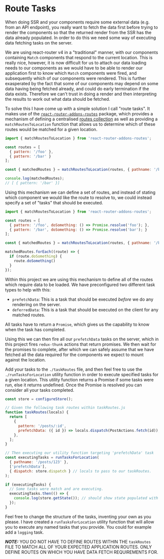 # Route Tasks

When doing SSR and your components require some external data (e.g. from an API endpoint), you really want to fetch the data first before trying to render the components so that the returned render from the SSR has the data already populated.  In order to do this we need some way of executing data fetching tasks on the server.

We are using react-router v4 in a "traditional" manner, with our components containing `Match` components that respond to the current location.  This is really nice, however, it is now difficult for us to attach our data loading needs to our components as we would have to be able to render our application first to know which `Match` components were fired, and subsequently which of our components were rendered.  This is further exasperated by the fact that some of our components may depend on some data having being fetched already, and could do early termination if the data exists.  Therefore we can't trust in doing a render and then interpreting the results to work out what data should be fetched.

To solve this I have come up with a simple solution I call "route tasks".  It makes use of the [`react-router-addons-routes`](https://github.com/ReactTraining/react-router-addons-routes) package, which provides a mechanism of defining a centralised [routes collection](https://github.com/ReactTraining/react-router-addons-routes#route-configuration-shape) as well as providing a `matchRoutesToLocation` function that allows us to determine which of these routes would be matched for a given location.

```js
import { matchRoutesToLocation } from 'react-router-addons-routes';

const routes = [
  { pattern: '/foo' },
  { pattern: '/bar' }
];

const { matchedRoutes } = matchRoutesToLocation(routes, { pathname: '/bar' });

console.log(matchedRoutes);
// [ { pattern: '/bar' }]
```

Using this mechanism we can define a set of routes, and instead of stating which component we would like the route to resolve to, we could instead specify a set of "tasks" that should be executed.

```js
import { matchRoutesToLocation } from 'react-router-addons-routes';

const routes = [
  { pattern: '/foo', doSomething: () => Promise.resolve('foo'); },
  { pattern: '/bar', doSomething: () => Promise.resolve('bar'); }
];

const { matchedRoutes } = matchRoutesToLocation(routes, { pathname: '/bar' });

matchedRoutes.forEach((route) => {
  if (route.doSomething) {
    route.doSomething()
  }
});
```

Within this project we are using this mechanism to define all of the routes which require data to be loaded.  We have preconfigured two different task types to help with this:

 - `prefetchData`: This is a task that should be executed _before_ we do any rendering on the server.
 - `deferredData`: This is a task that should be executed on the client for any matched routes.

All tasks have to return a `Promise`, which gives us the capability to know when the task has completed.

Using this we can then fire all our `prefetchData` tasks on the server, which in this project fires `redux-thunk` actions that return promises.  We then wait for the promises to complete, after which we can safely assume that we have fetched all the data required for the components we expect to mount against the location.

Add your tasks to the `./taskRoutes` file, and then feel free to use the `./runTasksForLocation` utility function in order to execute specified tasks for a given location.  This utility function returns a Promise if some tasks were run, else it returns undefined.  Once the Promise is resolved you can consider all your tasks completed.

```js
const store = configureStore();

// Given the following task routes within taskRoutes.js
function taskRoutes(locals) {
  return [
    {
      pattern: '/posts/:id',
      prefetchData: ({ id }) => locals.dispatch(PostActions.fetch(id)),
    },
  ];
}

// Then executing our utility function targeting 'prefetchData' task
const executingTasks = runTasksForLocation(
  { pathname: '/posts/123' },
  ['prefetchData'],
  { dispatch: store.dispatch } // locals to pass to our taskRoutes.
);

if (executingTasks) {
  // Some tasks were match and are executing.
  executingTasks.then(() => {
    console.log(store.getState()); // should show state populated with Post "123".
  });
}
```


Feel free to change the structure of the tasks, inventing your own as you please.  I have created a `runTasksForLocation` utility function that will allow you to execute any named tasks that you provide.  You could for example add a `logging` task.

___NOTE:___ YOU DO NOT HAVE TO DEFINE ROUTES WITHIN THE `taskRoutes` FILE TO MATCH ALL OF YOUR EXPECTED APPLICATION ROUTES. ONLY DEFINE ROUTES ON WHICH YOU HAVE DATA FETCH REQUIREMENTS FOR.
